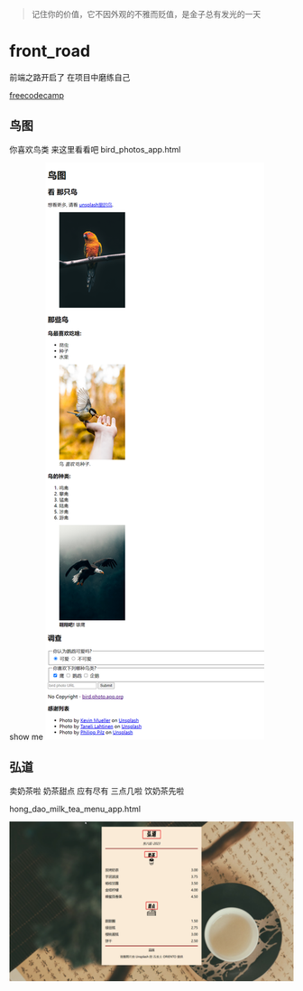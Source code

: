 > 记住你的价值，它不因外观的不雅而贬值，是金子总有发光的一天
# front_road

前端之路开启了
在项目中磨练自己


[freecodecamp](https://www.freecodecamp.org/learn)
## 鸟图
你喜欢鸟类 来这里看看吧
bird_photos_app.html

show me
![bird photos app](https://raw.githubusercontent.com/HongXiaoHong/images/main/html/road_bird_photos.png)

## 弘道
卖奶茶啦
奶茶甜点 应有尽有
三点几啦 饮奶茶先啦

hong_dao_milk_tea_menu_app.html

![弘道](https://raw.githubusercontent.com/HongXiaoHong/images/main/python/msedge_Oo8R3hk0bk.png)